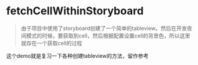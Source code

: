# fetchCellWithinStoryboard
> 由于项目中使用了storyboard创建了一个简单的tableview。然后在开发夜间模式的时候，要获取到cell，然后根据配置设置cell的背景色，所以这里就存在一个获取cell的过程

这个demo就是复习一下各种创建tableview的方法，留作参考
